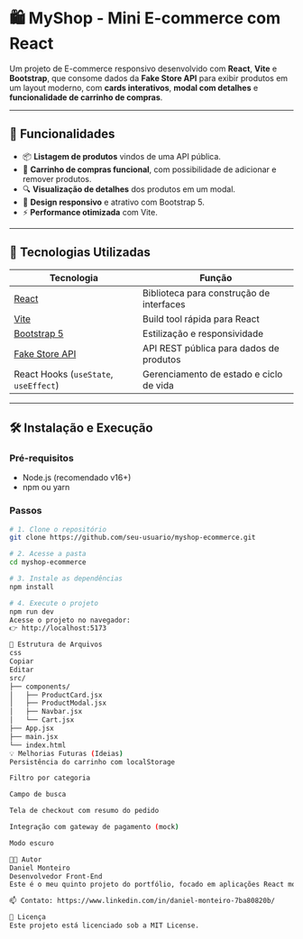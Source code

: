 # 🛍️ MyShop - Mini E-commerce com React

Um projeto de E-commerce responsivo desenvolvido com **React**, **Vite** e **Bootstrap**, que consome dados da **Fake Store API** para exibir produtos em um layout moderno, com **cards interativos**, **modal com detalhes** e **funcionalidade de carrinho de compras**.

---

## 🚀 Funcionalidades

- 📦 **Listagem de produtos** vindos de uma API pública.
- 🛒 **Carrinho de compras funcional**, com possibilidade de adicionar e remover produtos.
- 🔍 **Visualização de detalhes** dos produtos em um modal.
- 🎨 **Design responsivo** e atrativo com Bootstrap 5.
- ⚡ **Performance otimizada** com Vite.

---

## 🧪 Tecnologias Utilizadas

| Tecnologia      | Função                                        |
|-----------------|-----------------------------------------------|
| [React](https://reactjs.org/)          | Biblioteca para construção de interfaces |
| [Vite](https://vitejs.dev/)            | Build tool rápida para React             |
| [Bootstrap 5](https://getbootstrap.com/) | Estilização e responsividade             |
| [Fake Store API](https://fakestoreapi.com/) | API REST pública para dados de produtos |
| React Hooks (`useState`, `useEffect`)  | Gerenciamento de estado e ciclo de vida  |

---

## 🛠️ Instalação e Execução

### Pré-requisitos

- Node.js (recomendado v16+)
- npm ou yarn

### Passos

```bash
# 1. Clone o repositório
git clone https://github.com/seu-usuario/myshop-ecommerce.git

# 2. Acesse a pasta
cd myshop-ecommerce

# 3. Instale as dependências
npm install

# 4. Execute o projeto
npm run dev
Acesse o projeto no navegador:
👉 http://localhost:5173

📁 Estrutura de Arquivos
css
Copiar
Editar
src/
├── components/
│   ├── ProductCard.jsx
│   ├── ProductModal.jsx
│   ├── Navbar.jsx
│   └── Cart.jsx
├── App.jsx
├── main.jsx
└── index.html
💡 Melhorias Futuras (Ideias)
Persistência do carrinho com localStorage

Filtro por categoria

Campo de busca

Tela de checkout com resumo do pedido

Integração com gateway de pagamento (mock)

Modo escuro

👨‍💻 Autor
Daniel Monteiro
Desenvolvedor Front-End
Este é o meu quinto projeto do portfólio, focado em aplicações React modernas e responsivas.

📫 Contato: https://www.linkedin.com/in/daniel-monteiro-7ba80820b/

📄 Licença
Este projeto está licenciado sob a MIT License.
